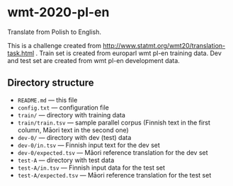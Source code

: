 
wmt-2020-pl-en
==========================================

Translate from Polish to English.

This is a challenge created from http://www.statmt.org/wmt20/translation-task.html . Train set is created from europarl wmt pl-en training data. Dev and test set are created from wmt pl-en development data.

Directory structure
-------------------

* `README.md` — this file
* `config.txt` — configuration file
* `train/` — directory with training data
* `train/train.tsv` — sample parallel corpus (Finnish text in the first column, Māori text in the second one)
* `dev-0/` — directory with dev (test) data
* `dev-0/in.tsv` — Finnish input text for the dev set
* `dev-0/expected.tsv` — Māori reference translation for the dev set
* `test-A` — directory with test data
* `test-A/in.tsv` — Finnish input data for the test set
* `test-A/expected.tsv` — Māori reference translation for the test set
